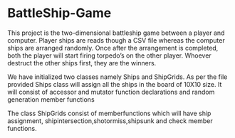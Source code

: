 # BattleShip-Game

This project is the two-dimensional battleship game between a player and computer.
Player ships are reads though a CSV file whereas the computer ships are arranged randomly.
Once after the arrangement is completed, both the player will start firing torpedo’s on the other player. 
Whoever destruct the other ships first, they are the winners.

We have initialized two classes namely Ships and ShipGrids.
As per the file provided Ships class will assign all the ships in the board of 10X10 size. 
It will consist of accessor and mutator function declarations and random generation member functions

The class ShipGrids consist of memberfunctions which will have ship assignment, shipintersection,shotormiss,shipsunk 
and check member functions.


